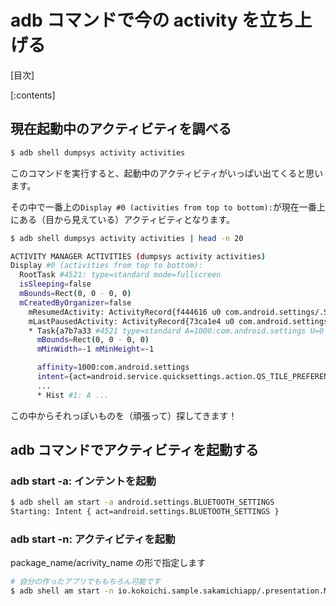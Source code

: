 # adb コマンドで今の activity を立ち上げる

[目次]

[:contents]

## 現在起動中のアクティビティを調べる

```bash
$ adb shell dumpsys activity activities
```

このコマンドを実行すると、起動中のアクティビティがいっぱい出てくると思います。

その中で一番上の`Display #0 (activities from top to bottom):`が現在一番上にある（目から見えている）アクティビティとなります。

```sh
$ adb shell dumpsys activity activities | head -n 20

ACTIVITY MANAGER ACTIVITIES (dumpsys activity activities)
Display #0 (activities from top to bottom):
  RootTask #4521: type=standard mode=fullscreen
  isSleeping=false
  mBounds=Rect(0, 0 - 0, 0)
  mCreatedByOrganizer=false
    mResumedActivity: ActivityRecord{f444616 u0 com.android.settings/.Settings$DevelopmentSettingsDashboardActivity t4521}
    mLastPausedActivity: ActivityRecord{73ca1e4 u0 com.android.settings/.SubSettings t-1 f}}
    * Task{a7b7a33 #4521 type=standard A=1000:com.android.settings U=0 visible=true mode=fullscreen translucent=false sz=1}
      mBounds=Rect(0, 0 - 0, 0)
      mMinWidth=-1 mMinHeight=-1

      affinity=1000:com.android.settings
      intent={act=android.service.quicksettings.action.QS_TILE_PREFERENCES flg=0x14000000 cmp=com.android.settings/.Settings$DevelopmentSettingsDashboardActivity}
      ...
      * Hist #1: A ...
```

この中からそれっぽいものを（頑張って）探してきます！

## adb コマンドでアクティビティを起動する

### adb start -a: インテントを起動
```sh
$ adb shell am start -a android.settings.BLUETOOTH_SETTINGS
Starting: Intent { act=android.settings.BLUETOOTH_SETTINGS }
```

### adb start -n: アクティビティを起動
package_name/acrivity_name の形で指定します

```sh
# 自分の作ったアプリでももちろん可能です
$ adb shell am start -n io.kokoichi.sample.sakamichiapp/.presentation.MainActivity
```



